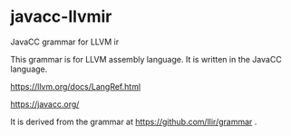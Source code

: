 # javacc-llvmir
JavaCC grammar for LLVM ir 

This grammar is for LLVM assembly language.
It is written in the JavaCC language.

https://llvm.org/docs/LangRef.html

https://javacc.org/

It is derived from the grammar at https://github.com/llir/grammar .



